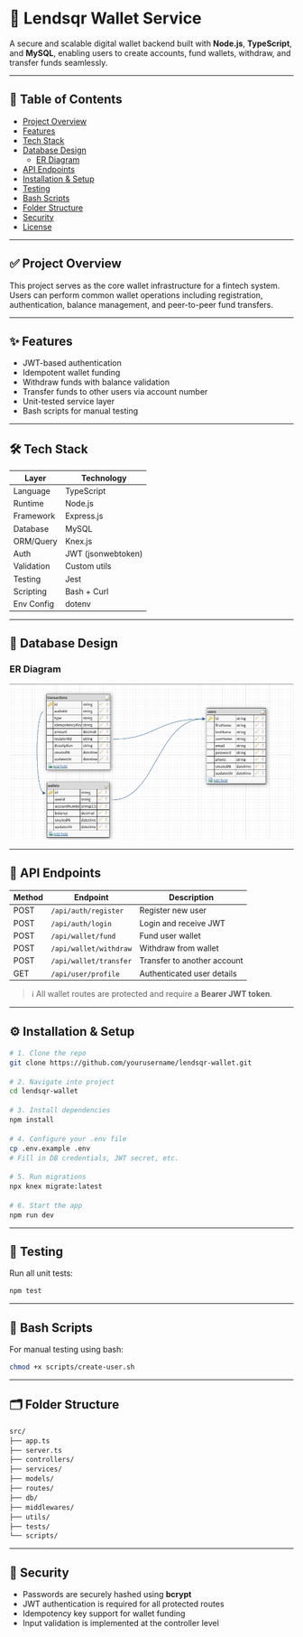 # 💸 Lendsqr Wallet Service

A secure and scalable digital wallet backend built with **Node.js**, **TypeScript**, and **MySQL**, enabling users to create accounts, fund wallets, withdraw, and transfer funds seamlessly.

---

## 📘 Table of Contents

- [Project Overview](#project-overview)
- [Features](#features)
- [Tech Stack](#tech-stack)
- [Database Design](#database-design)
  - [ER Diagram](#er-diagram)
- [API Endpoints](#api-endpoints)
- [Installation & Setup](#installation--setup)
- [Testing](#testing)
- [Bash Scripts](#bash-scripts)
- [Folder Structure](#folder-structure)
- [Security](#security)
- [License](#license)


---

## ✅ Project Overview

This project serves as the core wallet infrastructure for a fintech system. Users can perform common wallet operations including registration, authentication, balance management, and peer-to-peer fund transfers.

---

## ✨ Features

- JWT-based authentication
- Idempotent wallet funding
- Withdraw funds with balance validation
- Transfer funds to other users via account number
- Unit-tested service layer
- Bash scripts for manual testing

---

## 🛠 Tech Stack

| Layer        | Technology            |
|--------------|------------------------|
| Language     | TypeScript             |
| Runtime      | Node.js                |
| Framework    | Express.js             |
| Database     | MySQL                  |
| ORM/Query    | Knex.js                |
| Auth         | JWT (jsonwebtoken)     |
| Validation   | Custom utils           |
| Testing      | Jest                   |
| Scripting    | Bash + Curl            |
| Env Config   | dotenv                 |

---

## 🧩 Database Design
### ER Diagram

![ER Diagram](https://raw.githubusercontent.com/Wikki2000/lendsqr-wallet-assessment/main/docs/er-diagram.png)

---

## 📡 API Endpoints

| Method | Endpoint              | Description                       |
|--------|-----------------------|-----------------------------------|
| POST   | `/api/auth/register`  | Register new user                 |
| POST   | `/api/auth/login`     | Login and receive JWT             |
| POST   | `/api/wallet/fund`    | Fund user wallet                  |
| POST   | `/api/wallet/withdraw`| Withdraw from wallet              |
| POST   | `/api/wallet/transfer`| Transfer to another account       |
| GET    | `/api/user/profile`   | Authenticated user details        |

> ℹ️ All wallet routes are protected and require a **Bearer JWT token**.

---

## ⚙️ Installation & Setup

```bash
# 1. Clone the repo
git clone https://github.com/yourusername/lendsqr-wallet.git

# 2. Navigate into project
cd lendsqr-wallet

# 3. Install dependencies
npm install

# 4. Configure your .env file
cp .env.example .env
# Fill in DB credentials, JWT secret, etc.

# 5. Run migrations
npx knex migrate:latest

# 6. Start the app
npm run dev
```

---

## 🧪 Testing

Run all unit tests:

```bash
npm test
```

---

## 🧾 Bash Scripts

For manual testing using bash:

```bash
chmod +x scripts/create-user.sh
```

---
## 🗂️ Folder Structure
```bash
src/
├── app.ts
├── server.ts
├── controllers/
├── services/
├── models/
├── routes/
├── db/
├── middlewares/
├── utils/
├── tests/
└── scripts/
```
---
## 🔐 Security

- Passwords are securely hashed using **bcrypt**
- JWT authentication is required for all protected routes
- Idempotency key support for wallet funding
- Input validation is implemented at the controller level


